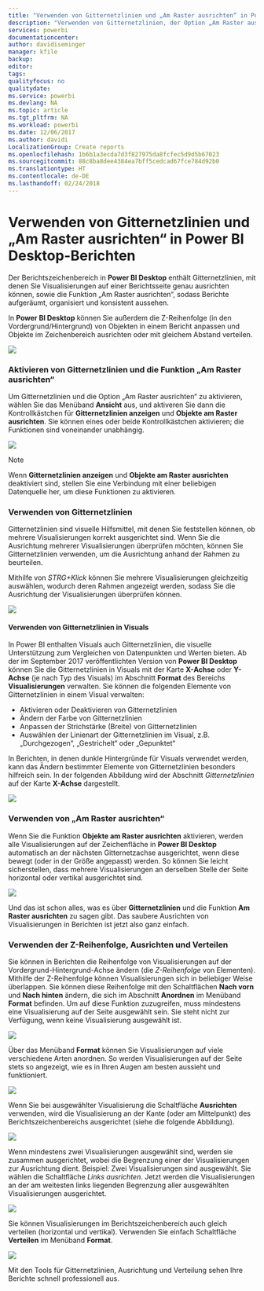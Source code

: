 ```yaml
---
title: "Verwenden von Gitternetzlinien und „Am Raster ausrichten“ in Power BI Desktop-Berichten"
description: "Verwenden von Gitternetzlinien, der Option „Am Raster ausrichten“, der Z-Reihenfolge, Ausrichtung und Verteilung in Power BI Desktop-Berichten"
services: powerbi
documentationcenter: 
author: davidiseminger
manager: kfile
backup: 
editor: 
tags: 
qualityfocus: no
qualitydate: 
ms.service: powerbi
ms.devlang: NA
ms.topic: article
ms.tgt_pltfrm: NA
ms.workload: powerbi
ms.date: 12/06/2017
ms.author: davidi
LocalizationGroup: Create reports
ms.openlocfilehash: 1b6b1a3ecda7d3f827975da8fcfec5d9d5b67023
ms.sourcegitcommit: 88c8ba8dee4384ea7bff5cedcad67fce784d92b0
ms.translationtype: HT
ms.contentlocale: de-DE
ms.lasthandoff: 02/24/2018
---
```

# <a name="use-gridlines-and-snap-to-grid-in-power-bi-desktop-reports"></a>Verwenden von Gitternetzlinien und „Am Raster ausrichten“ in Power BI Desktop-Berichten
Der Berichtszeichenbereich in **Power BI Desktop** enthält Gitternetzlinien, mit denen Sie Visualisierungen auf einer Berichtsseite genau ausrichten können, sowie die Funktion „Am Raster ausrichten“, sodass Berichte aufgeräumt, organisiert und konsistent aussehen.

In **Power BI Desktop** können Sie außerdem die Z-Reihenfolge (in den Vordergrund/Hintergrund) von Objekten in einem Bericht anpassen und Objekte im Zeichenbereich ausrichten oder mit gleichem Abstand verteilen.

![](media/desktop-gridlines-snap-to-grid/snap-to-grid_0.png)

### <a name="enabling-gridlines-and-snap-to-grid"></a>Aktivieren von Gitternetzlinien und die Funktion „Am Raster ausrichten“
Um Gitternetzlinien und die Option „Am Raster ausrichten“ zu aktivieren, wählen Sie das Menüband **Ansicht** aus, und aktiveren Sie dann die Kontrollkästchen für **Gitternetzlinien anzeigen** und **Objekte am Raster ausrichten**. Sie können eines oder beide Kontrollkästchen aktivieren; die Funktionen sind voneinander unabhängig.

![](media/desktop-gridlines-snap-to-grid/snap-to-grid_1.png)

> [!NOTE]
> Wenn **Gitternetzlinien anzeigen** und **Objekte am Raster ausrichten** deaktiviert sind, stellen Sie eine Verbindung mit einer beliebigen Datenquelle her, um diese Funktionen zu aktivieren.
> 
> 

### <a name="using-gridlines"></a>Verwenden von Gitternetzlinien
Gitternetzlinien sind visuelle Hilfsmittel, mit denen Sie feststellen können, ob mehrere Visualisierungen korrekt ausgerichtet sind. Wenn Sie die Ausrichtung mehrerer Visualisierungen überprüfen möchten, können Sie Gitternetzlinien verwenden, um die Ausrichtung anhand der Rahmen zu beurteilen.

Mithilfe von *STRG+Klick* können Sie mehrere Visualisierungen gleichzeitig auswählen, wodurch deren Rahmen angezeigt werden, sodass Sie die Ausrichtung der Visualisierungen überprüfen können.

![](media/desktop-gridlines-snap-to-grid/snap-to-grid_2.png)

#### <a name="using-gridlines-inside-visuals"></a>Verwenden von Gitternetzlinien in Visuals
In Power BI enthalten Visuals auch Gitternetzlinien, die visuelle Unterstützung zum Vergleichen von Datenpunkten und Werten bieten. Ab der im September 2017 veröffentlichten Version von **Power BI Desktop** können Sie die Gitternetzlinien in Visuals mit der Karte **X-Achse** oder **Y-Achse** (je nach Typ des Visuals) im Abschnitt **Format** des Bereichs **Visualisierungen** verwalten. Sie können die folgenden Elemente von Gitternetzlinien in einem Visual verwalten:

* Aktivieren oder Deaktivieren von Gitternetzlinien
* Ändern der Farbe von Gitternetzlinien
* Anpassen der Strichstärke (Breite) von Gitternetzlinien
* Auswählen der Linienart der Gitternetzlinien im Visual, z.B. „Durchgezogen“, „Gestrichelt“ oder „Gepunktet“

In Berichten, in denen dunkle Hintergründe für Visuals verwendet werden, kann das Ändern bestimmter Elemente von Gitternetzlinien besonders hilfreich sein. In der folgenden Abbildung wird der Abschnitt *Gitternetzlinien* auf der Karte **X-Achse** dargestellt.

![](media/desktop-gridlines-snap-to-grid/snap-to-grid_9.png)

### <a name="using-snap-to-grid"></a>Verwenden von „Am Raster ausrichten“
Wenn Sie die Funktion **Objekte am Raster ausrichten** aktivieren, werden alle Visualisierungen auf der Zeichenfläche in **Power BI Desktop** automatisch an der nächsten Gitternetzachse ausgerichtet, wenn diese bewegt (oder in der Größe angepasst) werden. So können Sie leicht sicherstellen, dass mehrere Visualisierungen an derselben Stelle der Seite horizontal oder vertikal ausgerichtet sind.

![](media/desktop-gridlines-snap-to-grid/snap-to-grid_3.png)

Und das ist schon alles, was es über **Gitternetzlinien** und die Funktion **Am Raster ausrichten** zu sagen gibt. Das saubere Ausrichten von Visualisierungen in Berichten ist jetzt also ganz einfach.

### <a name="using-z-order-align-and-distribute"></a>Verwenden der Z-Reihenfolge, Ausrichten und Verteilen
Sie können in Berichten die Reihenfolge von Visualisierungen auf der Vordergrund-Hintergrund-Achse ändern (die *Z-Reihenfolge* von Elementen). Mithilfe der Z-Reihenfolge können Visualisierungen sich in beliebiger Weise überlappen. Sie können diese Reihenfolge mit den Schaltflächen **Nach vorn** und **Nach hinten** ändern, die sich im Abschnitt **Anordnen** im Menüband **Format** befinden. Um auf diese Funktion zuzugreifen, muss mindestens eine Visualisierung auf der Seite ausgewählt sein. Sie steht nicht zur Verfügung, wenn keine Visualisierung ausgewählt ist.

![](media/desktop-gridlines-snap-to-grid/snap-to-grid_4.png)

Über das Menüband **Format** können Sie Visualisierungen auf viele verschiedene Arten anordnen. So werden Visualisierungen auf der Seite stets so angezeigt, wie es in Ihren Augen am besten aussieht und funktioniert.

![](media/desktop-gridlines-snap-to-grid/snap-to-grid_5.png)

Wenn Sie bei ausgewählter Visualisierung die Schaltfläche **Ausrichten** verwenden, wird die Visualisierung an der Kante (oder am Mittelpunkt) des Berichtszeichenbereichs ausgerichtet (siehe die folgende Abbildung).

![](media/desktop-gridlines-snap-to-grid/snap-to-grid_6.png)

Wenn mindestens zwei Visualisierungen ausgewählt sind, werden sie zusammen ausgerichtet, wobei die Begrenzung einer der Visualisierungen zur Ausrichtung dient. Beispiel: Zwei Visualisierungen sind ausgewählt. Sie wählen die Schaltfläche *Links ausrichten*. Jetzt werden die Visualisierungen an der am weitesten links liegenden Begrenzung aller ausgewählten Visualisierungen ausgerichtet.

![](media/desktop-gridlines-snap-to-grid/snap-to-grid_7.png)

Sie können Visualisierungen im Berichtszeichenbereich auch gleich verteilen (horizontal und vertikal). Verwenden Sie einfach Schaltfläche **Verteilen** im Menüband **Format**.

![](media/desktop-gridlines-snap-to-grid/snap-to-grid_8.png)

Mit den Tools für Gitternetzlinien, Ausrichtung und Verteilung sehen Ihre Berichte schnell professionell aus.

